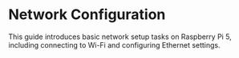 # Network Configuration

This guide introduces basic network setup tasks on Raspberry Pi 5, including connecting to Wi-Fi and configuring Ethernet settings.

